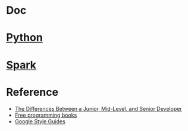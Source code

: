 # Doc

# [Python](./python/python.md)

# [Spark](./spark/spark.md)

# Reference
* [The Differences Between a Junior, Mid-Level, and Senior Developer](https://medium.com/better-programming/the-differences-between-a-junior-mid-level-and-senior-developer-bb2cb2eb000d)
* [Free programming books](https://github.com/EbookFoundation/free-programming-books/blob/master/free-programming-books.md)
* [Google Style Guides](https://github.com/google/styleguide)
